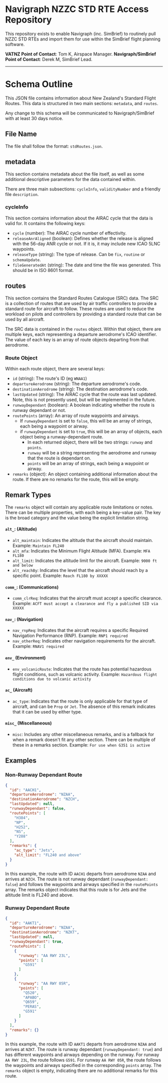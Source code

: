 # Navigraph NZZC STD RTE Access Repository

This repository exists to enable Navigraph (inc. SimBrief) to routinely pull NZZC STD RTEs and import them for use within the SimBrief flight planning software.

**VATNZ Point of Contact**: Tom K, Airspace Manager.
**Navigraph/SimBrief Point of Contact**: Derek M, SimBrief Lead.

----

# Schema Outline

This JSON file contains information about New Zealand's Standard Flight Routes. This data is structured in two main sections: `metadata`, and `routes`.

Any change to this schema will be communicated to Navigraph/SimBrief with at least 30 days notice.

## File Name

The file shall follow the format: `stdRoutes.json`.

## metadata

This section contains metadata about the file itself, as well as some additional descriptive parameters for the data contained within.

There are three main subsections: `cycleInfo`, `validityNumber` and a friendly file `description`.

### cycleInfo

This section contains information about the AIRAC cycle that the data is valid for. It contains the following keys:
- `cycle` (number): The AIRAC cycle number of effectivity.
- `releaseAnrAligned` (boolean): Defines whether the release is aligned with the 56-day ANR cycle or not. If it is, it may include new ICAO 5LNC waypoints.
- `releaseType` (string): The type of release. Can be `fix`, `routine` or `schemaUpdate`.
- `fileGeneratedAt` (string): The date and time the file was generated. This should be in ISO 8601 format.

## routes

This section contains the Standard Routes Catalogue (SRC) data. The SRC is a collection of routes that are used by air traffic controllers to provide a standard route for aircraft to follow. These routes are used to reduce the workload on pilots and controllers by providing a standard route that can be used by all aircraft.

The SRC data is contained in the `routes` object. Within that object, there are multiple keys, each representing a departure aerodrome's ICAO identifier. The value of each key is an array of route objects departing from that aerodrome.

### Route Object

Within each route object, there are several keys:
- `id` (string): The route's ID (eg `WNAA1`)
- `departureAerodrome` (string): The departure aerodrome's code.
- `destinationAerodrome` (string): The destination aerodrome's code.
- `lastUpdated` (string): The AIRAC cycle that the route was last updated. Note, this is not presently used, but will be implemented in the future.
- `runwayDependant` (boolean): A boolean indicating whether the route is runway dependant or not.
- `routePoints` (array): An array of route waypoints and airways.
  - If `runwayDependant` is set to `false`, this will be an array of strings, each being a waypoint or airway.
  - if `runwayDependant` is set to `true`, this will be an array of objects, each object being a runway-dependant route.
    - In each returned object, there will be two strings: `runway` and `points`.
    - `runway` will be a string representing the aerodrome and runway that the route is dependant on.
    - `points` will be an array of strings, each being a waypoint or airway.
- `remarks` (object): An object containing additional information about the route. If there are no remarks for the route, this will be empty.


## Remark Types

The `remarks` object will contain any applicable route limitations or notes. There can be multiple properties, with each being a key-value pair. The key is the broad category and the value being the explicit limitation string.

#### `alt_`: (Altitude)
- `alt_maintain`: Indicates the altitude that the aircraft should maintain. Example: `Maintain FL240`
- `alt_mfa`: Indicates the Minimum Flight Altitude (MFA). Example: `MFA FL180`
- `alt_limit`: Indicates the altitude limit for the aircraft. Example: `9000 ft and below`
- `alt_reachBy`: Indicates the level that the aircraft should reach by a specific point. Example: `Reach FL180 by XXXXX`

#### `comm_`: (Communications)
- `comm_clrReq`: Indicates that the aircraft must accept a specific clearance. Example: `ACFT must accept a clearance and fly a published SID via XXXXX`

#### `nav_`: (Navigation)
- `nav_rnpReq`: Indicates that the aircraft requires a specific Required Navigation Performance (RNP). Example: `RNP1 required`
- `nav_otherReq`: Indicates other navigation requirements for the aircraft. Example: `RNAV1 required`

#### `env_` (Environment)
- `env_volcanicRoute`: Indicates that the route has potential hazardous flight conditions, such as volcanic activity. Example: `Hazardous flight conditions due to volcanic activity`

#### `ac_` (Aircraft)
- `ac_type`: Indicates that the route is only applicable for that type of aircraft, and can be `Prop` or `Jet`. The absence of this remark indicates that it can be used by either type.

#### `misc_` (Miscellaneous)
- `misc`: Includes any other miscellaneous remarks, and is a fallback for when a remark doesn't fit any other section. There can be multiple of these in a remarks section. Example: `For use when G351 is active`


## Examples

### Non-Runway Dependant Route

```json
{
  "id": "AACH1",
  "departureAerodrome": "NZAA",
  "destinationAerodrome": "NZCH",
  "lastUpdated": null,
  "runwayDependant": false,
  "routePoints": [
    "H384",
    "NP",
    "H252",
    "NS",
    "Y288"
  ],
  "remarks": {
    "ac_type": "Jets",
    "alt_limit": "FL240 and above"
  }
}
```

In this example, the route with ID `AACH1` departs from aerodrome `NZAA` and arrives at `NZCH`. The route is not runway dependant (`runwayDependant: false`) and follows the waypoints and airways specified in the `routePoints` array. The remarks object indicates that this route is for Jets and the altitude limit is FL240 and above.

### Runway Dependant Route

```json
{
  "id": "AAKT1",
  "departureAerodrome": "NZAA",
  "destinationAerodrome": "NZKT",
  "lastUpdated": null,
  "runwayDependant": true,
  "routePoints": [
    {
      "runway": "AA RWY 23L",
      "points": [
        "G591"
      ]
    },
    {
      "runway": "AA RWY 05R",
      "points": [
        "Q520",
        "APABO",
        "Q659",
        "PERAS",
        "G591"
      ]
    }
  ],
  "remarks": {}
}
```

In this example, the route with ID `AAKT1` departs from aerodrome `NZAA` and arrives at `NZKT`. The route is runway dependant (`runwayDependant: true`) and has different waypoints and airways depending on the runway. For runway `AA RWY 23L`, the route follows `G591`. For runway `AA RWY 05R`, the route follows the waypoints and airways specified in the corresponding `points` array. The `remarks` object is empty, indicating there are no additional remarks for this route.

